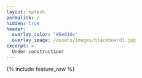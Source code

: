 ```yaml
---
layout: splash
permalink: /
hidden: true
header:
  overlay_color: "#5e616c"
  overlay_image: /assets/images/blackboard1.jpg
excerpt: >
  Under construction!
---
```


{% include feature_row %}
